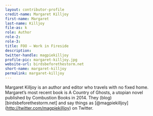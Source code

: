 ```yaml
---
layout: contributor-profile
credit-name: Margaret Killjoy
first-name: Margaret
last-name: Killjoy
file-as: k
role: Author
role-2:
role-3:
title: FOO — Work in Fireside
description: 
twitter-handle: magpiekilljoy
profile-pic: margaret-killjoy.jpg
website-url: birdsbeforethestorm.net
short-name: margaret-killjoy
permalink: margaret-killjoy
---
```

Margaret Killjoy is an author and editor who travels with no fixed home. Margaret’s most recent book is A Country of Ghosts, a utopian novel published by Combustion Books in 2014. They (blog) [birdsbeforethestorm.net] and say things as [@magpiekilljoy] (http://twitter.com/magpiekilljoy) on Twitter.
